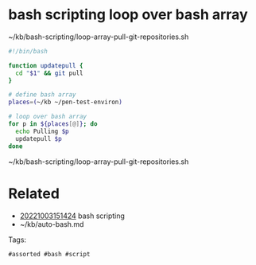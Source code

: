 # bash scripting loop over bash array
~/kb/bash-scripting/loop-array-pull-git-repositories.sh
```bash
#!/bin/bash

function updatepull {
  cd "$1" && git pull
}

# define bash array
places=(~/kb ~/pen-test-environ)

# loop over bash array
for p in ${places[@]}; do
  echo Pulling $p
  updatepull $p
done
```

~/kb/bash-scripting/loop-array-pull-git-repositories.sh
# Related

- [20221003151424](/zet/20221003151424/README.md) bash scripting
- ~/kb/auto-bash.md

Tags:

    #assorted #bash #script
